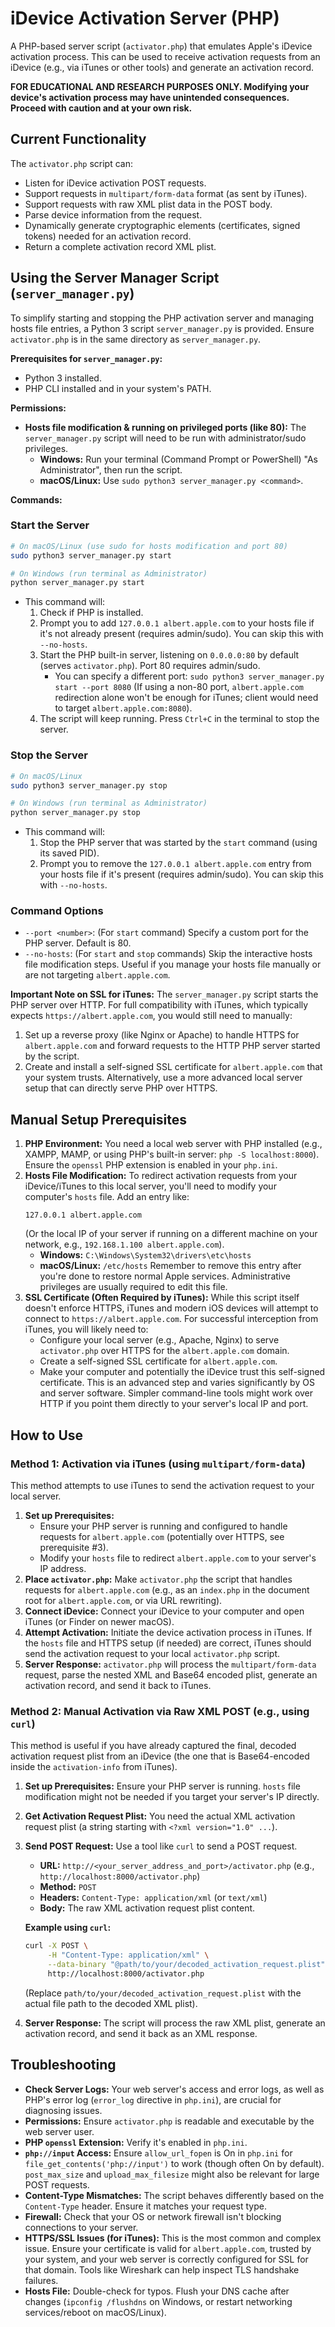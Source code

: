 # iDevice Activation Server (PHP)

A PHP-based server script (`activator.php`) that emulates Apple's iDevice activation process. This can be used to receive activation requests from an iDevice (e.g., via iTunes or other tools) and generate an activation record.

**FOR EDUCATIONAL AND RESEARCH PURPOSES ONLY. Modifying your device's activation process may have unintended consequences. Proceed with caution and at your own risk.**

## Current Functionality
The `activator.php` script can:
- Listen for iDevice activation POST requests.
- Support requests in `multipart/form-data` format (as sent by iTunes).
- Support requests with raw XML plist data in the POST body.
- Parse device information from the request.
- Dynamically generate cryptographic elements (certificates, signed tokens) needed for an activation record.
- Return a complete activation record XML plist.

## Using the Server Manager Script (`server_manager.py`)

To simplify starting and stopping the PHP activation server and managing hosts file entries, a Python 3 script `server_manager.py` is provided. Ensure `activator.php` is in the same directory as `server_manager.py`.

**Prerequisites for `server_manager.py`:**
*   Python 3 installed.
*   PHP CLI installed and in your system's PATH.

**Permissions:**
*   **Hosts file modification & running on privileged ports (like 80):** The `server_manager.py` script will need to be run with administrator/sudo privileges.
    *   **Windows:** Run your terminal (Command Prompt or PowerShell) "As Administrator", then run the script.
    *   **macOS/Linux:** Use `sudo python3 server_manager.py <command>`.

**Commands:**

### Start the Server
```bash
# On macOS/Linux (use sudo for hosts modification and port 80)
sudo python3 server_manager.py start

# On Windows (run terminal as Administrator)
python server_manager.py start
```
*   This command will:
    1.  Check if PHP is installed.
    2.  Prompt you to add `127.0.0.1 albert.apple.com` to your hosts file if it's not already present (requires admin/sudo). You can skip this with `--no-hosts`.
    3.  Start the PHP built-in server, listening on `0.0.0.0:80` by default (serves `activator.php`). Port 80 requires admin/sudo.
        *   You can specify a different port: `sudo python3 server_manager.py start --port 8080` (If using a non-80 port, `albert.apple.com` redirection alone won't be enough for iTunes; client would need to target `albert.apple.com:8080`).
    4.  The script will keep running. Press `Ctrl+C` in the terminal to stop the server.

### Stop the Server
```bash
# On macOS/Linux
sudo python3 server_manager.py stop

# On Windows (run terminal as Administrator)
python server_manager.py stop
```
*   This command will:
    1.  Stop the PHP server that was started by the `start` command (using its saved PID).
    2.  Prompt you to remove the `127.0.0.1 albert.apple.com` entry from your hosts file if it's present (requires admin/sudo). You can skip this with `--no-hosts`.

### Command Options
*   `--port <number>`: (For `start` command) Specify a custom port for the PHP server. Default is 80.
*   `--no-hosts`: (For `start` and `stop` commands) Skip the interactive hosts file modification steps. Useful if you manage your hosts file manually or are not targeting `albert.apple.com`.

**Important Note on SSL for iTunes:**
The `server_manager.py` script starts the PHP server over HTTP. For full compatibility with iTunes, which typically expects `https://albert.apple.com`, you would still need to manually:
1.  Set up a reverse proxy (like Nginx or Apache) to handle HTTPS for `albert.apple.com` and forward requests to the HTTP PHP server started by the script.
2.  Create and install a self-signed SSL certificate for `albert.apple.com` that your system trusts.
Alternatively, use a more advanced local server setup that can directly serve PHP over HTTPS.

## Manual Setup Prerequisites

1.  **PHP Environment:** You need a local web server with PHP installed (e.g., XAMPP, MAMP, or using PHP's built-in server: `php -S localhost:8000`). Ensure the `openssl` PHP extension is enabled in your `php.ini`.
2.  **Hosts File Modification:** To redirect activation requests from your iDevice/iTunes to this local server, you'll need to modify your computer's `hosts` file. Add an entry like:
    ```
    127.0.0.1 albert.apple.com
    ```
    (Or the local IP of your server if running on a different machine on your network, e.g., `192.168.1.100 albert.apple.com`).
    *   **Windows:** `C:\Windows\System32\drivers\etc\hosts`
    *   **macOS/Linux:** `/etc/hosts`
    Remember to remove this entry after you're done to restore normal Apple services. Administrative privileges are usually required to edit this file.
3.  **SSL Certificate (Often Required by iTunes):** While this script itself doesn't enforce HTTPS, iTunes and modern iOS devices will attempt to connect to `https://albert.apple.com`. For successful interception from iTunes, you will likely need to:
    *   Configure your local server (e.g., Apache, Nginx) to serve `activator.php` over HTTPS for the `albert.apple.com` domain.
    *   Create a self-signed SSL certificate for `albert.apple.com`.
    *   Make your computer and potentially the iDevice trust this self-signed certificate.
    This is an advanced step and varies significantly by OS and server software. Simpler command-line tools might work over HTTP if you point them directly to your server's local IP and port.

## How to Use

### Method 1: Activation via iTunes (using `multipart/form-data`)

This method attempts to use iTunes to send the activation request to your local server.

1.  **Set up Prerequisites:**
    *   Ensure your PHP server is running and configured to handle requests for `albert.apple.com` (potentially over HTTPS, see prerequisite #3).
    *   Modify your `hosts` file to redirect `albert.apple.com` to your server's IP address.
2.  **Place `activator.php`:** Make `activator.php` the script that handles requests for `albert.apple.com` (e.g., as an `index.php` in the document root for `albert.apple.com`, or via URL rewriting).
3.  **Connect iDevice:** Connect your iDevice to your computer and open iTunes (or Finder on newer macOS).
4.  **Attempt Activation:** Initiate the device activation process in iTunes. If the `hosts` file and HTTPS setup (if needed) are correct, iTunes should send the activation request to your local `activator.php` script.
5.  **Server Response:** `activator.php` will process the `multipart/form-data` request, parse the nested XML and Base64 encoded plist, generate an activation record, and send it back to iTunes.

### Method 2: Manual Activation via Raw XML POST (e.g., using `curl`)

This method is useful if you have already captured the final, decoded activation request plist from an iDevice (the one that is Base64-encoded inside the `activation-info` from iTunes).

1.  **Set up Prerequisites:** Ensure your PHP server is running. `hosts` file modification might not be needed if you target your server's IP directly.
2.  **Get Activation Request Plist:** You need the actual XML activation request plist (a string starting with `<?xml version="1.0" ...`).
3.  **Send POST Request:** Use a tool like `curl` to send a POST request.
    *   **URL:** `http://<your_server_address_and_port>/activator.php` (e.g., `http://localhost:8000/activator.php`)
    *   **Method:** `POST`
    *   **Headers:** `Content-Type: application/xml` (or `text/xml`)
    *   **Body:** The raw XML activation request plist content.

    **Example using `curl`:**
    ```bash
    curl -X POST \
         -H "Content-Type: application/xml" \
         --data-binary "@path/to/your/decoded_activation_request.plist" \
         http://localhost:8000/activator.php
    ```
    (Replace `path/to/your/decoded_activation_request.plist` with the actual file path to the decoded XML plist).
4.  **Server Response:** The script will process the raw XML plist, generate an activation record, and send it back as an XML response.

## Troubleshooting

*   **Check Server Logs:** Your web server's access and error logs, as well as PHP's error log (`error_log` directive in `php.ini`), are crucial for diagnosing issues.
*   **Permissions:** Ensure `activator.php` is readable and executable by the web server user.
*   **PHP `openssl` Extension:** Verify it's enabled in `php.ini`.
*   **`php://input` Access:** Ensure `allow_url_fopen` is On in `php.ini` for `file_get_contents('php://input')` to work (though often On by default). `post_max_size` and `upload_max_filesize` might also be relevant for large POST requests.
*   **Content-Type Mismatches:** The script behaves differently based on the `Content-Type` header. Ensure it matches your request type.
*   **Firewall:** Check that your OS or network firewall isn't blocking connections to your server.
*   **HTTPS/SSL Issues (for iTunes):** This is the most common and complex issue. Ensure your certificate is valid for `albert.apple.com`, trusted by your system, and your web server is correctly configured for SSL for that domain. Tools like Wireshark can help inspect TLS handshake failures.
*   **Hosts File:** Double-check for typos. Flush your DNS cache after changes (`ipconfig /flushdns` on Windows, or restart networking services/reboot on macOS/Linux).
```

